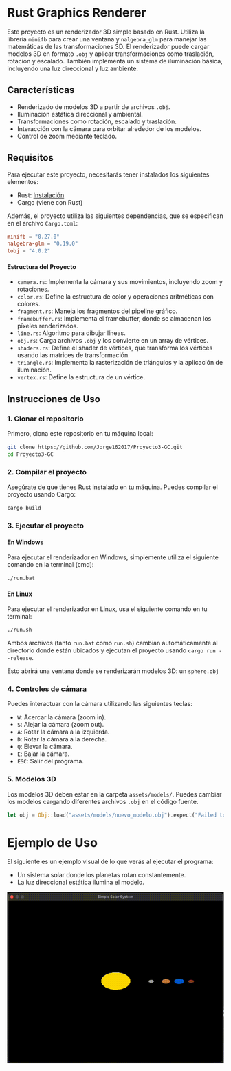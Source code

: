# Rust Graphics Renderer

Este proyecto es un renderizador 3D simple basado en Rust. Utiliza la librería `minifb` para crear una ventana y `nalgebra_glm` para manejar las matemáticas de las transformaciones 3D. El renderizador puede cargar modelos 3D en formato `.obj` y aplicar transformaciones como traslación, rotación y escalado. También implementa un sistema de iluminación básica, incluyendo una luz direccional y luz ambiente.

## Características

- Renderizado de modelos 3D a partir de archivos `.obj`.
- Iluminación estática direccional y ambiental.
- Transformaciones como rotación, escalado y traslación.
- Interacción con la cámara para orbitar alrededor de los modelos.
- Control de zoom mediante teclado.

## Requisitos

Para ejecutar este proyecto, necesitarás tener instalados los siguientes elementos:

- Rust: [Instalación](https://www.rust-lang.org/tools/install)
- Cargo (viene con Rust)

Además, el proyecto utiliza las siguientes dependencias, que se especifican en el archivo `Cargo.toml`:

```toml
minifb = "0.27.0"
nalgebra-glm = "0.19.0"
tobj = "4.0.2"
```

#### Estructura del Proyecto

- `camera.rs`: Implementa la cámara y sus movimientos, incluyendo zoom y rotaciones.
- `color.rs`: Define la estructura de color y operaciones aritméticas con colores.
- `fragment.rs`: Maneja los fragmentos del pipeline gráfico.
- `framebuffer.rs`: Implementa el framebuffer, donde se almacenan los píxeles renderizados.
- `line.rs`: Algoritmo para dibujar líneas.
- `obj.rs`: Carga archivos `.obj` y los convierte en un array de vértices.
- `shaders.rs`: Define el shader de vértices, que transforma los vértices usando las matrices de transformación.
- `triangle.rs`: Implementa la rasterización de triángulos y la aplicación de iluminación.
- `vertex.rs`: Define la estructura de un vértice.

## Instrucciones de Uso

### 1. Clonar el repositorio

Primero, clona este repositorio en tu máquina local:

```bash
git clone https://github.com/Jorge162017/Proyecto3-GC.git
cd Proyecto3-GC
```

### 2. Compilar el proyecto

Asegúrate de que tienes Rust instalado en tu máquina. Puedes compilar el proyecto usando Cargo:

```bash
cargo build
```

### 3. Ejecutar el proyecto

#### En Windows

Para ejecutar el renderizador en Windows, simplemente utiliza el siguiente comando en la terminal (cmd):

```bash
./run.bat
```

#### En Linux

Para ejecutar el renderizador en Linux, usa el siguiente comando en tu terminal:

```bash
./run.sh
```

Ambos archivos (tanto `run.bat` como `run.sh`) cambian automáticamente al directorio donde están ubicados y ejecutan el proyecto usando `cargo run --release`.

Esto abrirá una ventana donde se renderizarán modelos 3D: un `sphere.obj` 

### 4. Controles de cámara

Puedes interactuar con la cámara utilizando las siguientes teclas:

- `W`: Acercar la cámara (zoom in).
- `S`: Alejar la cámara (zoom out).
- `A`: Rotar la cámara a la izquierda.
- `D`: Rotar la cámara a la derecha.
- `Q`: Elevar la cámara.
- `E`: Bajar la cámara.
- `ESC`: Salir del programa.

### 5. Modelos 3D

Los modelos 3D deben estar en la carpeta `assets/models/`. Puedes cambiar los modelos cargando diferentes archivos `.obj` en el código fuente.

```rust
let obj = Obj::load("assets/models/nuevo_modelo.obj").expect("Failed to load obj");
```

# Ejemplo de Uso

El siguiente es un ejemplo visual de lo que verás al ejecutar el programa:

- Un sistema solar donde los planetas rotan constantemente.
- La luz direccional estática ilumina el modelo.

![Image](images/SistemaSolar.gif)


